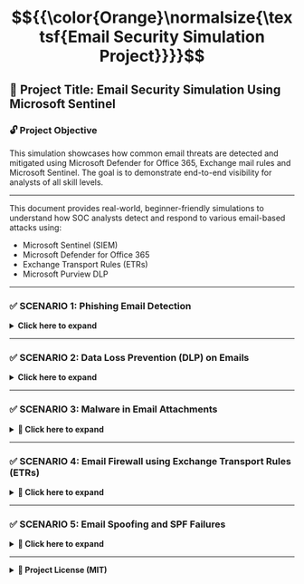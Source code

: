 # $${{\color{Orange}\normalsize{\textsf{Email Security Simulation Project}}}}$$



## 🔐 Project Title: Email Security Simulation Using Microsoft Sentinel

### 🔓 Project Objective
This simulation showcases how common email threats are detected and mitigated using Microsoft Defender for Office 365, Exchange mail rules and Microsoft Sentinel. The goal is to demonstrate end-to-end visibility for analysts of all skill levels.

---

This document provides real-world, beginner-friendly simulations to understand how SOC analysts detect and respond to various email-based attacks using:
- Microsoft Sentinel (SIEM)
- Microsoft Defender for Office 365
- Exchange Transport Rules (ETRs)
- Microsoft Purview DLP

---

### ✅ SCENARIO 1: Phishing Email Detection
<details>
<summary><strong> Click here to expand </summary></strong>

### 📖 Real-World Context:
A finance employee at a mid-sized company receives an email that appears to be from the payroll department. The email urges the recipient to click a link to avoid salary delays.
This is a classic phishing attempt aiming to steal login credentials or deliver malware.

<div align="center">
<img src =images/PhishingEmailDetected.png width="500">
</div>
 </br>

### 📧 Sample Email:
- From: hr-support@payroll-verify-alert.com
- To: finance_dept@company.com
- Subject: Urgent: Action Required to Release Salary
- Body:

Your payroll verification is pending. Click the link to avoid salary delay:
http://payroll-verify-alert.com/login

### ❌ Red Flags:
- External spoofed domain
- Urgency (salary delay)
- Fake link
- Urgent language: “Action Required”
- External spoofed domain
- Misleading hyperlink
- Impersonation of internal dept.

### 🧪 Analyst Action:
1. Create file `phishing_alert.log`
```
Timestamp | AlertType | Subject | Recipient | SenderFromAddress | ThreatType
2025-06-15 11:14:33 | ALERT | Urgent: Action Required to Release Salary | finance_dept@company.com | hr-support@payroll-verify-alert.com | URL Phishing
```

2. Upload to VM: `C:\SecurityLogs\phishing_alert.log`  
3. Create DCR using Sentinel > Data Connectors > Custom Logs  
4. Log Table: `PhishingLog_CL`

### 🧠 KQL Detection:
```kusto
PhishingLog_CL
| where AlertType == "ALERT"
| where Subject has_any("Urgent", "Action", "Suspension")
| extend DomainCheck = iif(SenderFromAddress endswith "@company.com", "Trusted", "Suspicious")
| project TimeGenerated=Timestamp, Recipient, SenderFromAddress, Subject, DomainCheck, ThreatType
```


### 🧪 Dummy Logs (PhishingLog_CL)

| Timestamp           | AlertType | Subject                             | Recipient               | SenderFromAddress                   | ThreatType     |
|---------------------|-----------|--------------------------------------|--------------------------|--------------------------------------|----------------|
| 2025-06-15 11:14:33 | ALERT     | Urgent: Action Required to Release Salary | finance_dept@company.com | hr-support@payroll-verify-alert.com | URL Phishing   |



### 🎯 MITRE ATT&CK Mapping
- [T1566.001 - Spearphishing via Service](https://attack.mitre.org/techniques/T1566/001/)
- [T1585.001 - Spoofing Email Accounts](https://attack.mitre.org/techniques/T1585/001/)

### 🧠 Alerting Process
- Microsoft Sentinel Incident Notification is triggered via custom analytic rule or connector (e.g., Defender for Office 365 or custom log ingestion).
- Alert appears in the Incidents pane within Sentinel, tagged under "Phishing" or "Email Spoof".
- Tier 1 SOC Analyst investigates sender domain, message headers, and hyperlinks.
- Analyst checks against internal allowlists and recent user reports.
- Teams or Email alert (if configured) notifies analyst or security team in real-time.

### 🔐 Prevention Techniques:
- Safe Links (Microsoft Defender)
Scans and rewrites URLs in emails; blocks known malicious links before click.

- Anti-Phishing Policies
Detects impersonation of VIPs or internal domains using behavioral analytics.

- SPF (Sender Policy Framework)
Verifies if sender IPs are authorized for the domain.

- DKIM (DomainKeys Identified Mail)
Adds a digital signature to ensure the message hasn’t been altered.

- DMARC (Domain-based Message Authentication, Reporting & Conformance)
Uses SPF and DKIM results to instruct receiving servers to reject/quarantine spoofed emails.


### 🧯 Incident Response Steps
- Alert Detected in Microsoft Sentinel from Defender for Office 365, showing spoofed HR email with a suspicious link.
- Tier 1 Analyst investigates sender, confirms phishing, and checks if others received similar emails using KQL.
- Tier 2 Analyst quarantines the email, tests the malicious link in a sandbox, and blocks the sender domain and IOCs.
- Containment includes purging the email from all inboxes and applying transport rules to stop similar future attacks.
- Recovery & Awareness involves notifying users, resetting passwords (if clicked), and updating phishing training examples.


</details>

---


### ✅ SCENARIO 2: Data Loss Prevention (DLP) on Emails
<details>
<summary><strong> Click here to expand </summary></strong>

### 📖 Real-World Context:
An employee from the finance department attempts to send a spreadsheet containing Social Security Numbers (SSNs) and credit card details to an external vendor via email. This violates company policies on sharing Personally Identifiable Information (PII) outside the organization.

<div align="center">
<img src =images/SensitiveDataExfiltraton.png width="500">
</div>
 </br>
 
### 📧 Sample Email:
- Sender: maria.lopez@company.com
- Recipient: external_vendor@partners.com
- Attachment: client_records.xlsx
- Data Types: SSN, Credit Card Number
- Violation: External email with PII

### ❌ Red Flags:
- Employee sending sensitive data (SSNs, credit card numbers) to an external domain
- Email attachments named like “client_records.xlsx” or “confidential_data.csv”
- No encryption or data masking applied before sending
- Violates company DLP policy on regulated PII (Personally Identifiable Information)
- Frequent large file transfers to unknown or unapproved recipients


### 🧪 Analyst Action:
1. Create file `dlp_alert.log`

```
Timestamp | Sender | Recipient | AttachmentName | DataTypeDetected | PolicyViolated  
2025-06-16 09:12:45 | maria.lopez@company.com | external_vendor@partners.com | client_records.xlsx | SSN, Credit Card Number | External Email with PII 
```

2. Upload to VM: `C:\SecurityLogs\dlp_alert.log`
3. Create DCR using Sentinel > Data Connectors > Custom Logs  
4. Log Table: `DLPLog_CL`
5. Path: C:\SecurityLogs\dlp_alert.log


### 🧠 KQL Detection(DLPLog_CL):
```kusto
DLPLog_CL
| where DataTypeDetected has_any ("SSN", "Credit Card")  // Look for PII keywords
| where Recipient !endswith "@company.com"               // Only flag external sending
| project Timestamp, Sender, Recipient, DataTypeDetected, PolicyViolated
```


### 🧪 Dummy Logs (DLPLog_CL)

| Timestamp           | Sender | Recipient                             | AttachmentName               | DataTypeDetected                   | PolicyViolated     |
|---------------------|-----------|--------------------------------------|--------------------------|--------------------------------------|----------------|
| 2025-06-15 11:14:33 | maria.lopez@company.com     | external_vendor@partners.com | client_records.xlsx | SSN | URL Phishing   |Credit Card


### 🎯 MITRE ATT&CK Mapping
- T1041 – Exfiltration Over Command and Control Channel
- T1537 – Transfer Data to Cloud Account

### 🧠 What Analysts See After Alert
Alert shows in Microsoft Sentinel DLP dashboard

### Analyst checks:
- Sender and recipient domain
- Content type (SSN, card info)
- Any existing override or justification from the user
- Coordinates with compliance/GRC teams if it's a confirmed policy violation

### 🧠 Alerting Process
- Sentinel Incident Notification
- Microsoft Purview DLP policy alerts
- Email/Teams notifications if enabled

### 🔐 Prevention:
- ✅ Microsoft Purview DLP Rules: Block or warn when PII is detected
- ✅ Auto-labeling in Office Apps: Applies sensitivity labels to content
- ✅ Train Employees: Conduct security awareness to reduce accidental data sharing
- ✅ Quarantine or Policy Tips: Inform user in Outlook before sending- Enable Safe Links (Defender)


### 🧯 Incident Response Steps
- Alert Triggered by Microsoft Purview DLP rule in Sentinel for PII (SSN/Credit Card) shared with external vendor.
- Tier 1 Analyst reviews the email logs and confirms that sensitive fields were detected in the attachment.
- Tier 2 Analyst contacts sender to confirm intent and checks if similar data was shared in the past (data exfil pattern).
- Containment involves applying encryption policy, temporarily disabling outbound email for the user, and alerting compliance.
- Recovery & Remediation includes retraining the user, updating DLP rules for stricter enforcement, and documenting the case for audits.

</details>

---

### ✅ SCENARIO 3: Malware in Email Attachments
<details> <summary><strong>🦠 Click here to expand</strong></summary>

### 📖 Real-World Context:
A user in the finance department receives an email from an unknown invoicing domain. The message includes a .docm (macro-enabled) attachment, which contains a malicious macro that attempts to download and execute a trojan from a remote server.

<div align="center">
<img src =images/MalwareEmail.png width="500">
</div>
 </br>

### 📧 Sample Email:
- From: billing@invoiceportal.net
- To: danielle.watson@company.com
- Subject: New Invoice for Review
- Attachment: Invoice.docm

When the user opens this file and enables macros, a hidden PowerShell script executes and contacts an external command-and-control (C2) server to download a trojan payload.

### ❌ Red Flags:
- Email contains attachments with risky extensions like .docm, .exe, .js, or .scr
- Sender’s domain is not recognized or impersonates a known vendor
- Attachment names like Invoice.docm, Payment.exe designed to trigger curiosity or urgency
- File behavior triggers antivirus or Defender for Office 365
- Unexpected attachments from external senders with generic subject lines


### 🧪 Analyst Action:
1. Create file `malware_email.log`

```
Timestamp | Sender | Recipient | AttachmentName | FileType | ThreatDetected | ActionTaken  
2025-06-16 10:10:12 | billing@invoiceportal.net | danielle.watson@company.com | Invoice.docm | macro-enabled | TrojanDownloader | Quarantined  
```
2. Upload to VM: `C:\SecurityLogs\malware_email.log`
3. Create DCR using Sentinel > Data Connectors > Custom Logs  
4. Log Table: `MalwareEmailLog_CL`
5. Path: C:\SecurityLogs\malware_email.log


### 🧠 KQL Detection(MalwareEmailLog_CL):
```kusto
MalwareEmailLog_CL
| where ThreatDetected != "Clean"                                  // Only show threats
| where FileType in ("macro-enabled", ".exe", ".scr")              // Filter suspicious file types
| project Timestamp, Sender, Recipient, AttachmentName, ThreatDetected
```


### 🧪 Dummy Logs (MalwareEmailLog_CL)

| Timestamp           | Sender | Recipient                             | AttachmentName               | FileType                   | ThreatDetected    | ActionTaken |
|---------------------|-----------|--------------------------------------|--------------------------|--------------------------------------|----------------|-------------|
| 2025-06-15 11:14:33 | billing@invoiceportal.net    | danielle.watson@company.com | Invoice.docm | SSN | URL Phishing   |Credit Card  | TrojanDownloader | Quarantined  |


### 🎯 MITRE ATT&CK Mapping
- T1204.002 – User Execution: Malicious File
- T1059 – Command and Scripting Interpreter (via PowerShell)

### 🧠 Analyst Workflow After Alert
- Detection Triggered in Sentinel
- Analyst views alert details in Incidents blade
- Confirms attachment type, sender domain reputation, quarantine status
- Cross-checks user activity logs for execution behavior

If confirmed, triggers incident response workflow

### 🛑 Notification Types:

- Microsoft Defender Alert Email
- Sentinel Incident Notification
- SIEM dashboard (Visual alert with severity level)

### 🔐 Prevention Techniques
- ✅ Safe Attachments (Microsoft Defender for Office 365)
- ✅ Block risky extensions (.docm, .exe, .js)
- ✅ Disable macros by default for all Office files
- ✅ Enable Zero-Hour Auto Purge (ZAP)
- ✅ Enable attachment sandboxing in email security policy


### 🧯 Incident Response Steps
- Alert Triggered by Defender for Office 365 detecting malware in the email attachment and quarantining it.
- Tier 1 Analyst checks the attachment’s hash, sender IP, and whether the recipient opened or forwarded the file.
- Tier 2 Analyst isolates the endpoint if the attachment was clicked, then runs a malware scan and collects memory dumps.
- Containment includes blocking sender’s domain, updating anti-malware policies, and revoking access tokens if lateral movement is detected.
- Recovery involves submitting malware sample to sandbox, patching endpoint if needed, and adding the hash to threat blocklists.


</details>

---

### ✅ SCENARIO 4: Email Firewall using Exchange Transport Rules (ETRs)
<details> <summary><strong>🛑 Click here to expand</strong></summary>

### 📖 Real-World Context:
A marketing employee receives an email from a Russian domain promoting a fake lottery win. The message contains an executable .exe file as an attachment. This could be a malware dropper intended to compromise the endpoint.

These types of spam or malware-laced emails are often blocked at the perimeter using Exchange Transport Rules (ETRs), acting like a firewall for your email flow.

<div align="center">
<img src =images/MaliciousFilesDetected.png width="500">
</div>
 </br>

### 📧 Sample Email:
- From: promotions@freelottery.ru
- To: emma@company.com
- Subject: 🎉 You’ve Won a New Phone
- Attachment: gift.exe

### ❌ Red Flags:
-Emails from domains with risky TLDs like .ru, .cn, .top
- Attachments with .exe, .scr, .bat—commonly associated with malware
- Subject lines like “You’ve Won” or “Claim Now” indicating spam or fraud
- Recipients receive the same message across departments (mass campaign)
- Email headers missing SPF/DKIM authentication
- Sender domain ends in .ru (known TLD abuse)
- Impersonal and generic language

### 🧪 Analyst Action:
1. Create file `email_firewall_block.log`

```
Timestamp | Sender | Recipient | Subject | Attachment | RuleMatched | ActionTaken  
2025-06-17 10:23:11 | promotions@freelottery.ru | emma@company.com | You’ve Won | gift.exe | Block Executables | Quarantined  
```
2. Upload to VM: `C:\SecurityLogs\email_firewall_block.log`
3. Create DCR using Sentinel > Data Connectors > Custom Logs  
4. Log Table: `FirewallEmailLog_CL`
5. Path: C:\SecurityLogs\email_firewall_block.log


### 🧠 KQL Detection(FirewallEmailLog_CL):
```kusto
FirewallEmailLog_CL
| where ActionTaken in ("Rejected", "Quarantined")           // Look for blocked or quarantined messages
| project Timestamp, Sender, Subject, Attachment, RuleMatched
```


### 🧪 Dummy Logs (MalwareEmailLog_CL)

| Timestamp           | Sender | Recipient                             | Attachment               | RuleMatched                   | ThreatDetected    | ActionTaken |
|---------------------|-----------|--------------------------------------|--------------------------|--------------------------------------|----------------|-------------|
| 2025-06-15 11:14:33 | promotions@freelottery.ru    | emma@company.com | You’ve Won	gift.exe |Block Executables  |  TrojanDownloader | Quarantined  |


### 🎯 MITRE ATT&CK Mapping
- T1566.002 – Phishing: Link
- T1204.001 – User Execution: Malicious Link or Attachment


### 🧠 Analyst Workflow After Alert
- Analyst sees alert triggered via SIEM or Email notification from Defender
- Opens alert → Reviews sender and file type → Confirms block/quarantine
- May cross-reference with known IOCs or sender domain reputation
- Checks if similar messages were delivered to other inboxes
- Escalates if part of campaign or triggers user awareness follow-up

### 🛑 Notification Types:

- Microsoft Defender Alert Email
- Sentinel Incident Notification
- SIEM dashboard (Visual alert with severity level)

### 🔐 Prevention Techniques
- ✅ Use Exchange Transport Rules (ETRs) to block messages with .exe, .js, or foreign domains
- ✅ Block known malicious domains or country TLDs like .ru, .cn, .tk
- ✅ Use Regex keyword filters for lottery, win, free, reward, etc.
- ✅ Enable Defender for Office 365 to inspect attachments and apply Safe Attachments
- ✅ Regularly audit and test ETR policies


### 🧯 Incident Response Steps
- Alert Detected when ETR rule matches suspicious filetype or sender domain—email gets quarantined or rejected.
- Tier 1 Analyst reviews quarantine logs, identifies scope (how many users received the email).
- Tier 2 Analyst traces sender domain reputation and blocklist status, updates rules to extend protection if new variants are seen.
- Containment Actions include blacklisting the domain, tightening ETRs with regex or more precise keywords, and preventing delivery of similar patterns.
- Recovery and Awareness: Add domain to transport blocklist, alert affected users not to whitelist manually, and update playbooks for future TLD-based threats.

</details>

---

### ✅ SCENARIO 5: Email Spoofing and SPF Failures
<details> <summary><strong>🚨 Click here to expand</strong></summary>

### 📖 Real-World Context:
An attacker sends a spoofed email appearing to come from the CEO of the company. The email urges the recipient to download a file related to payroll. On inspection, the email fails SPF (Sender Policy Framework) validation and has no DKIM (DomainKeys Identified Mail) or DMARC (Domain-based Message Authentication, Reporting & Conformance) signatures — clear signs of spoofing.

<div align="center">
<img src =images/SppofedDomain.png width="500">
</div>
 </br>
 
### 📧 Sample Email:
- From: ceo@company-hr.com
- To: tom@company.com
- Subject: ⚠️ Important: Download Payroll Document
- Body: Please download the attached payroll update immediately.

### ❌ Red Flags:
- Suspicious external domain (looks similar to official)
- SPF failed validation
- No DKIM or DMARC present
- Uses urgency tactic
- Targeting employee from finance

### 🧪 Analyst Action:
1. Create file `spoofed_email_spf_fail.log`

```
Timestamp | Sender | Recipient | Subject | SPFResult | DMARCResult | DKIMResult  
2025-06-18 09:45:23 | ceo@company-hr.com | tom@company.com | Important: Download Payroll | Fail | None | None  
```
2. Upload to VM: `C:\SecurityLogs\spoofed_email_spf_fail.log`
3. Create DCR using Sentinel > Data Connectors > Custom Logs  
4. Log Table: `EmailHeaderLog_CL`
5. Path: C:\SecurityLogs\spoofed_email_spf_fail.log


### 🧠 KQL Detection(EmailHeaderLog_CL):
```kusto
EmailHeaderLog_CL
| where SPFResult == "Fail"                             // SPF failure indicates sender not authorized
| where DMARCResult == "None" or DKIMResult == "None"   // No domain validation or email signature
| project Timestamp, Sender, Recipient, Subject, SPFResult, DKIMResult, DMARCResult
```


### 🧪 Dummy Logs (MalwareEmailLog_CL)

| Timestamp           | Sender | Recipient                             | Subject              | SPFResult                 | DMARCResult   | DKIMResult |
|---------------------|-----------|--------------------------------------|--------------------------|--------------------------------------|----------------|-------------|
| 2025-06-15 11:14:33 | ceo@company-hr.com    | tom@company.com |Important: Download Payrol | Fail |  None | None  |


### 🎯 MITRE ATT&CK Mapping
- T1566.001 – Spearphishing via Service
- T1585.001 – Spoofing Email Accounts

### 🧠 Analyst Workflow After Alert
- Alert appears in Microsoft Sentinel or Defender dashboard
- Analyst investigates header details and confirms external spoof
- Analysts may check similar sender addresses used recently
- Incident ticket is created for potential spoofing attack

### 🛑 Notification Types:

- Microsoft Defender Alert Email
- Sentinel Incident Notification
- SIEM dashboard (Visual alert with severity level)

### 🔐 Prevention Techniques
- ✅ SPF (Sender Policy Framework): Add DNS TXT record to specify allowed IPs/domains to send email on your behalf
- ✅ DKIM (DomainKeys Identified Mail): Digitally signs emails with your domain
- ✅ DMARC (Domain-based Message Authentication): Specifies action for failed SPF/DKIM (none, quarantine, reject)
- ✅ Anti-phishing policies targeting VIP name spoofing and lookalike domains
- ✅ Block emails failing SPF from sending to internal distribution lists


### 🧯 Incident Response Steps
- Tier 1 confirms alert from Sentinel
- Tier 2 isolates recipient’s device and blocks sender
- Header analysis is done to extract attack infrastructure
- SOC creates transport rule to quarantine similar emails
- IOC (Indicator of Compromise) added to threat intelligence feed
- Awareness email sent to finance or executive group

</details>

---

<details>
<summary><strong>📜 Project License (MIT)</strong></summary>

MIT License  
Copyright (c) 2025 Bharathkasyap  

Permission is hereby granted...  
<!-- (same as above, keep rest inside the tag) -->

</details>

